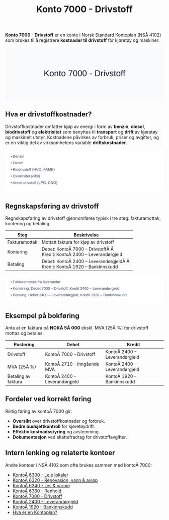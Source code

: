 ﻿---
title: "Konto 7000 - Drivstoff"
meta_title: "7000-drivstoff"
meta_description: '**Konto 7000 - Drivstoff** er en konto i Norsk Standard Kontoplan (NSÂ 4102) som brukes til å registrere **kostnader til drivstoff** for kjøretøy og maskiner...'
slug: 7000-drivstoff
type: blog
layout: pages/single
---

**Konto 7000 - Drivstoff** er en konto i Norsk Standard Kontoplan (NSÂ 4102) som brukes til å registrere **kostnader til drivstoff** for kjøretøy og maskiner.

![Illustrasjon av konto 7000 Drivstoff](7000-drivstoff-image.svg)

## Hva er drivstoffkostnader?

Drivstoffkostnader omfatter kjøp av energi i form av **benzin**, **diesel**, **biodrivstoff** og **elektrisitet** som benyttes til **transport** og **drift** av kjøretøy og maskinelt utstyr. Kostnadene påvirkes av forbruk, priser og avgifter, og er en viktig del av virksomhetens variable **driftskostnader**.

![Typer drivstoff](drivstoff-typer.svg)

## Regnskapsføring av drivstoff

Regnskapsføring av drivstoff gjennomføres typisk i tre steg: fakturamottak, kontering og betaling.

| Steg            | Beskrivelse                                                                 |
|-----------------|-----------------------------------------------------------------------------|
| Fakturamottak   | Mottatt faktura for kjøp av drivstoff                                       |
| Kontering       | Debet: KontoÂ 7000 – DrivstoffÂ Â <br>Kredit: KontoÂ 2400 – Leverandørgjeld      |
| Betaling        | Debet: KontoÂ 2400 – LeverandørgjeldÂ Â <br>Kredit: KontoÂ 1920 – Bankinnskudd   |

![Bokføringsprosess drivstoff](drivstoff-bokforing.svg)

## Eksempel på bokføring

Anta at en faktura på **NOKÂ 5Â 000** ekskl. MVA (25Â %) for drivstoff mottas og betales.

| Postering             | Debet                          | Kredit                         |
|-----------------------|--------------------------------|--------------------------------|
| Drivstoff             | KontoÂ 7000 – Drivstoff         | KontoÂ 2400 – Leverandørgjeld   |
| MVA (25Â %)            | KontoÂ 2710 – Inngående MVA     | KontoÂ 2400 – Leverandørgjeld   |
| Betaling av faktura   | KontoÂ 2400 – Leverandørgjeld   | KontoÂ 1920 – Bankinnskudd      |

## Fordeler ved korrekt føring

Riktig føring av kontoÂ 7000 gir:

* **Oversikt** over drivstoffkostnader og forbruk.
* **Bedre budsjettkontroll** for kjøretøydrift.
* **Effektiv kostnadsstyring** og avstemming.
* **Dokumentasjon** ved skattefradrag for drivstoffavgifter.

## Intern lenking og relaterte kontoer

Andre kontoer i NSÂ 4102 som ofte brukes sammen med kontoÂ 7000:

* [KontoÂ 6300 - Leie lokaler](/blogs/kontoplan/6300-leie-lokaler "KontoÂ 6300 - Leie lokaler")
* [KontoÂ 6320 - Renovasjon, vann & avløp](/blogs/kontoplan/6320-renovasjon-vann-avlop "KontoÂ 6320 - Renovasjon, vann & avløp")
* [KontoÂ 6340 - Lys & varme](/blogs/kontoplan/6340-lys-varme "KontoÂ 6340 - Lys & varme")
* [KontoÂ 6360 - Renhold](/blogs/kontoplan/6360-renhold "KontoÂ 6360 - Renhold")
* [KontoÂ 7000 - Drivstoff](/blogs/kontoplan/7000-drivstoff "KontoÂ 7000 - Drivstoff")
* [KontoÂ 2400 - Leverandørgjeld](/blogs/kontoplan/2400-leverandorgjeld "KontoÂ 2400 - Leverandørgjeld")
* [KontoÂ 1920 - Bankinnskudd](/blogs/kontoplan/1920-bankinnskudd "KontoÂ 1920 - Bankinnskudd")
* [Hva er en Kontoplan?](/blogs/regnskap/hva-er-kontoplan "Hva er en Kontoplan? Komplett Guide til Kontoplaner i Norsk Regnskap")






